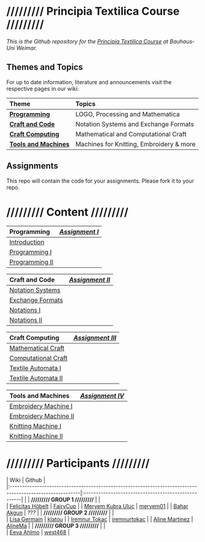 # ///////// Principia Textilica Course ///////// #



*This is the Github repository for the [Principia Textilica Course](http://www.uni-weimar.de/medien/wiki/GMU:Principia_Textilica) at Bauhaus-Uni Weimar.*


## Themes and Topics ##

For up to date information, literature and announcements visit the respective pages in our wiki:

| Theme                           | Topics                                   |
|:--------------------------------|:-----------------------------------------|
| **[Programming][part1]**        | LOGO, Processing and Mathematica         |
| **[Craft and Code][part2]**     | Notation Systems and Exchange Formats    |
| **[Craft Computing][part3]**    | Mathematical and Computational Craft     |
| **[Tools and Machines][part4]** | Machines for Knitting, Embroidery & more |


## Assignments ##

This repo will contain the code for your assignments.
Please fork it to your repo.


# ///////// Content ///////// #

|  **Programming**                                    |***[Assignment I][assignment1]***  |
|:----------------------------------------------------|:----------------------------------|             
|  [Introduction][week1]                              |                                   |
|  [Programming I][week2]                             |                                   |
|  [Programming II][week3]                            |                                   |

|  **Craft and Code**                                 |***[Assignment II][assignment2]*** |
|:----------------------------------------------------|:----------------------------------|                       
|  [Notation Systems][week4]                          |                                   |
|  [Exchange Formats][week5]                          |                                   |
|  [Notations I][week6]                               |                                   |
|  [Notations II][week7]                              |                                   |

|  **Craft Computing**                                |***[Assignment III][assignment3]***|
|:----------------------------------------------------|:----------------------------------|  
|  [Mathematical Craft][week8]                        |                                   |
|  [Computational Craft][week9]                       |                                   |   
|  [Textile Automata I][week10]                       |                                   |
|  [Textile Automata II][week11]                      |                                   |
                   
|  **Tools and Machines**                             |***[Assignment IV][assignment4]*** |
|:----------------------------------------------------|:----------------------------------|                                                  
|  [Embroidery Machine I][week12]                       |                                   |
|  [Embroidery Machine II][week13]                         |                                   |
|  [Knitting Machine I][week14]                        |                                   |
|  [Knitting Machine II][week15]                       |                                   |


# ///////// Participants ///////// #

|  Wiki                                                                                                     |   Github                                            |            
|:----------------------------------------------------------------------------------------------------------|:----------------------------------------------------|                                              |
|  **///////// GROUP 1 /////////**                                                                          |                                                     |       
| [Felicitas Höbelt](http://www.uni-weimar.de/medien/wiki/GMU:Principia_Textilica/Felicitas_H%C3%B6belt)    | [FairyCup](https://github.com/FairyCup)             |
| [Meryem Kubra Uluc](http://www.uni-weimar.de/medien/wiki/GMU:Principia_Textilica/Meryem_Kubra_Uluc)       | [meryem01](https://github.com/meryem01/)            |
| [Bahar Akgun](http://www.uni-weimar.de/medien/wiki/GMU:Principia_Textilica/Bahar_Akgun)                   | *???*                                               |
|  **///////// GROUP 2 /////////**                                                                          |                                                     |  
| [Lisa Germain](http://www.uni-weimar.de/medien/wiki/GMU:Principia_Textilica/Lisa_Germain)                 | [klatou](https://github.com/klatou)                 |
| [Iremnur Tokac](http://www.uni-weimar.de/medien/wiki/GMU:Principia_Textilica/Iremnur_Tokac)               | [iremnurtokac](https://github.com/iremnurtokac)     |
| [Aline Martinez](http://www.uni-weimar.de/medien/wiki/GMU:Principia_Textilica/Aline_Martinez)             | [AlineMa](https://github.com/AlineMa)               |
|  **///////// GROUP 3 /////////**                                                                          |                                                     |          
| [Eeva Ahlmo](http://www.uni-weimar.de/medien/wiki/GMU:Principia_Textilica/Eeva_Ahlamo)                    | [west468](https://github.com/west468)               |
 


[part1]: http://www.uni-weimar.de/medien/wiki/GMU:Principia_Textilica/Part1
[part2]: http://www.uni-weimar.de/medien/wiki/GMU:Principia_Textilica/Part2
[part3]: http://www.uni-weimar.de/medien/wiki/GMU:Principia_Textilica/Part3
[part4]: http://www.uni-weimar.de/medien/wiki/GMU:Principia_Textilica/Part4

[week1]: 01-introduction
[week2]: 02-programming-1
[week3]: 03-programming-2

[week4]: 04-notation-systems
[week5]: 05-exchange-formats
[week6]: 06-notations-1
[week7]: 07-notations-2

[week8]: 08-mathematical-craft
[week9]: 09-computational-craft
[week10]: 10-textile-automata-1
[week11]: 11-textile-automata-2

[week12]: 12-embroidery-machine-1
[week13]: 13-embroidery-machine-2
[week14]: 14-knitting-machine-1
[week15]: 15-knitting-machine-2

[assignment1]: assignments/programming
[assignment2]: assignments/craft-and-code
[assignment3]: assignments/craft-computing
[assignment4]: assignments/tools-and-machines

